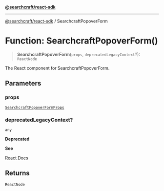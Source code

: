 [**@searchcraft/react-sdk**](/reference/sdk/js-react/README.md)

***

[@searchcraft/react-sdk](/reference/sdk/js-react/globals.md) / SearchcraftPopoverForm

# Function: SearchcraftPopoverForm()

> **SearchcraftPopoverForm**(`props`, `deprecatedLegacyContext`?): `ReactNode`

The React component for SearchcraftPopoverForm.

## Parameters

### props

[`SearchcraftPopoverFormProps`](/reference/sdk/js-react/interfaces/SearchcraftPopoverFormProps.md)

### deprecatedLegacyContext?

`any`

**Deprecated**

**See**

[React Docs](https://legacy.reactjs.org/docs/legacy-context.html#referencing-context-in-lifecycle-methods)

## Returns

`ReactNode`
